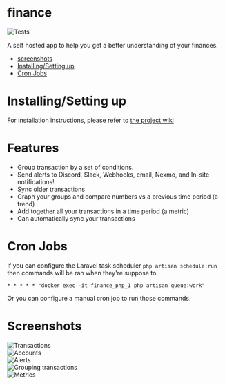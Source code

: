 # finance
![Tests](https://github.com/austinkregel/finance/workflows/Tests/badge.svg)

A self hosted app to help you get a better understanding of your finances.
 - [screenshots](#screenshots)
 - [Installing/Setting up](#installing-setting-up)
 - [Cron Jobs](#cron-jobs)
 
 
# Installing/Setting up
 For installation instructions, please refer to [the project wiki](https://github.com/austinkregel/finance/wiki/Before-you-begin)
 
# Features
 - Group transaction by a set of conditions.
 - Send alerts to Discord, Slack, Webhooks, email, Nexmo, and In-site notifications!
 - Sync older transactions
 - Graph your groups and compare numbers vs a previous time period (a trend)
 - Add together all your transactions in a time period (a metric)
 - Can automatically sync your transactions

# Cron Jobs
If you can configure the Laravel task scheduler `php artisan schedule:run` then commands will be ran when they're suppose to.
```cron
* * * * * "docker exec -it finance_php_1 php artisan queue:work"
```
Or you can configure a manual cron job to run those commands.

# Screenshots
![Transactions](transactions-page.PNG)  
![Accounts](accounts.PNG)  
![Alerts](alerts.PNG)  
![Grouping transactions](groupings.PNG)  
![Metrics](metrics.PNG)
